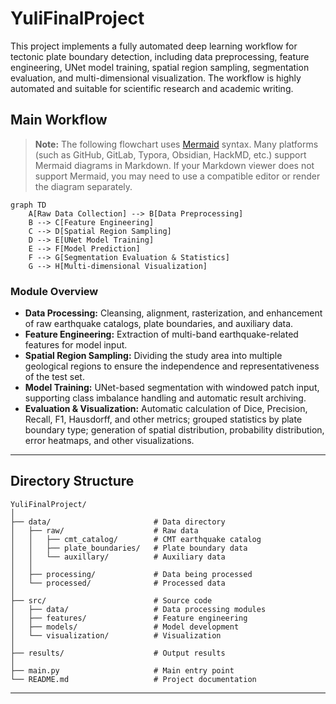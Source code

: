 # YuliFinalProject

This project implements a fully automated deep learning workflow for tectonic plate boundary detection, including data preprocessing, feature engineering, UNet model training, spatial region sampling, segmentation evaluation, and multi-dimensional visualization. The workflow is highly automated and suitable for scientific research and academic writing.

## Main Workflow

> **Note:** The following flowchart uses [Mermaid](https://mermaid-js.github.io/mermaid/#/) syntax. Many platforms (such as GitHub, GitLab, Typora, Obsidian, HackMD, etc.) support Mermaid diagrams in Markdown. If your Markdown viewer does not support Mermaid, you may need to use a compatible editor or render the diagram separately.

```mermaid
graph TD
    A[Raw Data Collection] --> B[Data Preprocessing]
    B --> C[Feature Engineering]
    C --> D[Spatial Region Sampling]
    D --> E[UNet Model Training]
    E --> F[Model Prediction]
    F --> G[Segmentation Evaluation & Statistics]
    G --> H[Multi-dimensional Visualization]
```

### Module Overview

- **Data Processing:** Cleansing, alignment, rasterization, and enhancement of raw earthquake catalogs, plate boundaries, and auxiliary data.
- **Feature Engineering:** Extraction of multi-band earthquake-related features for model input.
- **Spatial Region Sampling:** Dividing the study area into multiple geological regions to ensure the independence and representativeness of the test set.
- **Model Training:** UNet-based segmentation with windowed patch input, supporting class imbalance handling and automatic result archiving.
- **Evaluation & Visualization:** Automatic calculation of Dice, Precision, Recall, F1, Hausdorff, and other metrics; grouped statistics by plate boundary type; generation of spatial distribution, probability distribution, error heatmaps, and other visualizations.

---

## Directory Structure

```
YuliFinalProject/
│
├── data/                       # Data directory
│   ├── raw/                    # Raw data
│   │   ├── cmt_catalog/        # CMT earthquake catalog
│   │   ├── plate_boundaries/   # Plate boundary data
│   │   └── auxillary/          # Auxiliary data
│   │
│   ├── processing/             # Data being processed
│   └── processed/              # Processed data
│
├── src/                        # Source code
│   ├── data/                   # Data processing modules
│   ├── features/               # Feature engineering
│   ├── models/                 # Model development
│   └── visualization/          # Visualization
│
├── results/                    # Output results
│
├── main.py                     # Main entry point
└── README.md                   # Project documentation
```

---


